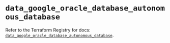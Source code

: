 # `data_google_oracle_database_autonomous_database`

Refer to the Terraform Registry for docs: [`data_google_oracle_database_autonomous_database`](https://registry.terraform.io/providers/hashicorp/google/6.49.0/docs/data-sources/oracle_database_autonomous_database).
